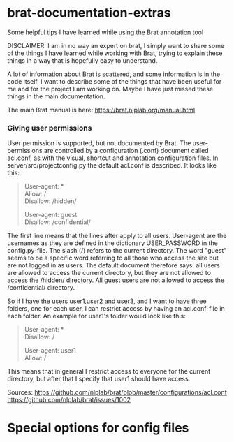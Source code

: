 # brat-documentation-extras
Some helpful tips I have learned while using the Brat annotation tool

DISCLAIMER: I am in no way an expert on brat, I simply want to share some of the things I have learned while working with Brat, trying to explain these things in a way that is hopefully easy to understand.

A lot of information about Brat is scattered, and some information is in the code itself. I want to describe some of the things that have been useful for me and for the project I am working on. Maybe I have just missed these things in the main documentation.

The main Brat manual is here:
https://brat.nlplab.org/manual.html


### Giving user permissions
User permission is supported, but not documented by Brat. The user-permissions are controlled by a configuration (.conf)  document called acl.conf, as with the visual, shortcut and annotation configuration files. 
In server/src/projectconfig.py the default acl.conf is described. It looks like this:
> User-agent: *                                                                   
> Allow: /                                                                        
> Disallow: /hidden/                                                              
>                                                                                 
> User-agent: guest                                                               
> Disallow: /confidential/

The first line means that the lines after apply to all users. User-agent are the usernames as they are defined in the dictionary USER_PASSWORD in the config.py-file. The slash (\/) refers to the current directory. 
The word "guest" seems to be a specific word referring to all those who access the site but are not logged in as users.
The default document therefore says: all users are allowed to access the current directory, but they are not allowed to access the /hidden/ directory. All guest users are not allowed to access the /confidential/ directory.

So if I have the users user1,user2 and user3, and I want to have three folders, one for each user, I can restrict access by having an acl.conf-file in each folder. An example for user1's folder would look like this:

> User-agent: *  
> Disallow: /  
>  
> User-agent: user1  
> Allow: /  

This means that in general I restrict access to everyone for the current directory, but after that I specify that user1 should have access.




Sources:
https://github.com/nlplab/brat/blob/master/configurations/acl.conf  
https://github.com/nlplab/brat/issues/1002  

# Special options for config files
